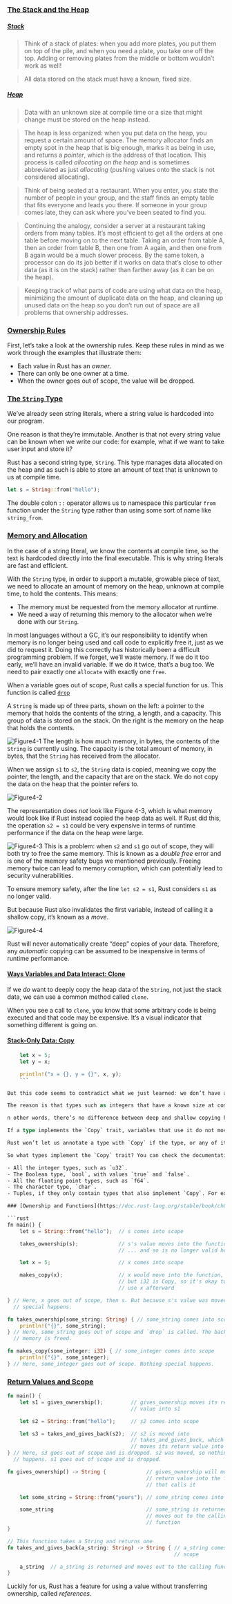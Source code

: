 ### [The Stack and the Heap](https://doc.rust-lang.org/stable/book/ch04-01-what-is-ownership.html#the-stack-and-the-heap)

##### [Stack](https://doc.rust-lang.org/stable/book/ch04-01-what-is-ownership.html#the-stack-and-the-heap)

> Think of a stack of plates: when you add more plates, you put them on top of the pile, and when you need a plate, you take one off the top. Adding or removing plates from the middle or bottom wouldn’t work as well!

> All data stored on the stack must have a known, fixed size. 

##### [Heap](https://doc.rust-lang.org/stable/book/ch04-01-what-is-ownership.html#the-stack-and-the-heap)

> Data with an unknown size at compile time or a size that might change must be stored on the heap instead.

> The heap is less organized: when you put data on the heap, you request a certain amount of space. The memory allocator finds an empty spot in the heap that is big enough, marks it as being in use, and returns a _pointer_, which is the address of that location. This process is called _allocating on the heap_ and is sometimes abbreviated as just _allocating_ (pushing values onto the stack is not considered allocating).

> Think of being seated at a restaurant. When you enter, you state the number of people in your group, and the staff finds an empty table that fits everyone and leads you there. If someone in your group comes late, they can ask where you’ve been seated to find you.

> Continuing the analogy, consider a server at a restaurant taking orders from many tables. It’s most efficient to get all the orders at one table before moving on to the next table. Taking an order from table A, then an order from table B, then one from A again, and then one from B again would be a much slower process. By the same token, a processor can do its job better if it works on data that’s close to other data (as it is on the stack) rather than farther away (as it can be on the heap).

> Keeping track of what parts of code are using what data on the heap, minimizing the amount of duplicate data on the heap, and cleaning up unused data on the heap so you don’t run out of space are all problems that ownership addresses.

### [Ownership Rules](https://doc.rust-lang.org/stable/book/ch04-01-what-is-ownership.html#ownership-rules)

First, let’s take a look at the ownership rules. Keep these rules in mind as we work through the examples that illustrate them:

- Each value in Rust has an _owner_.
- There can only be one owner at a time.
- When the owner goes out of scope, the value will be dropped.

### [The `String` Type](https://doc.rust-lang.org/stable/book/ch04-01-what-is-ownership.html#the-string-type)

We’ve already seen string literals, where a string value is hardcoded into our program.

One reason is that they’re immutable. Another is that not every string value can be known when we write our code: for example, what if we want to take user input and store it?

Rust has a second string type, `String`. This type manages data allocated on the heap and as such is able to store an amount of text that is unknown to us at compile time.

```rust
let s = String::from("hello");
```

The double colon `::` operator allows us to namespace this particular `from` function under the `String` type rather than using some sort of name like `string_from`.

### [Memory and Allocation](https://doc.rust-lang.org/stable/book/ch04-01-what-is-ownership.html#memory-and-allocation)

In the case of a string literal, we know the contents at compile time, so the text is hardcoded directly into the final executable. This is why string literals are fast and efficient.

With the `String` type, in order to support a mutable, growable piece of text, we need to allocate an amount of memory on the heap, unknown at compile time, to hold the contents. This means:

- The memory must be requested from the memory allocator at runtime.
- We need a way of returning this memory to the allocator when we’re done with our `String`.

In most languages without a GC, it’s our responsibility to identify when memory is no longer being used and call code to explicitly free it, just as we did to request it. Doing this correctly has historically been a difficult programming problem. If we forget, we’ll waste memory. If we do it too early, we’ll have an invalid variable. If we do it twice, that’s a bug too. We need to pair exactly one `allocate` with exactly one `free`.

When a variable goes out of scope, Rust calls a special function for us. This function is called [`drop`](https://doc.rust-lang.org/stable/std/ops/trait.Drop.html#tymethod.drop)

A `String` is made up of three parts, shown on the left: a pointer to the memory that holds the contents of the string, a length, and a capacity. This group of data is stored on the stack. On the right is the memory on the heap that holds the contents.

![Figure4-1](img/trpl04-01.svg)
The length is how much memory, in bytes, the contents of the `String` is currently using. The capacity is the total amount of memory, in bytes, that the `String` has received from the allocator.

When we assign `s1` to `s2`, the `String` data is copied, meaning we copy the pointer, the length, and the capacity that are on the stack. We do not copy the data on the heap that the pointer refers to.

![Figure4-2](img/trpl04-02.svg)

The representation does _not_ look like Figure 4-3, which is what memory would look like if Rust instead copied the heap data as well. If Rust did this, the operation `s2 = s1` could be very expensive in terms of runtime performance if the data on the heap were large.

![Figure4-3](img/trpl04-03.svg)
This is a problem: when `s2` and `s1` go out of scope, they will both try to free the same memory. This is known as a _double free_ error and is one of the memory safety bugs we mentioned previously. Freeing memory twice can lead to memory corruption, which can potentially lead to security vulnerabilities.

To ensure memory safety, after the line `let s2 = s1`, Rust considers `s1` as no longer valid.

But because Rust also invalidates the first variable, instead of calling it a shallow copy, it’s known as a _move_.

![Figure4-4](img/trpl04-04.svg)

Rust will never automatically create “deep” copies of your data. Therefore, any _automatic_ copying can be assumed to be inexpensive in terms of runtime performance.

#### [Ways Variables and Data Interact: Clone](https://doc.rust-lang.org/stable/book/ch04-01-what-is-ownership.html#ways-variables-and-data-interact-clone)

If we _do_ want to deeply copy the heap data of the `String`, not just the stack data, we can use a common method called `clone`.

When you see a call to `clone`, you know that some arbitrary code is being executed and that code may be expensive. It’s a visual indicator that something different is going on.

#### [Stack-Only Data: Copy](https://doc.rust-lang.org/stable/book/ch04-01-what-is-ownership.html#stack-only-data-copy)

```rust
    let x = 5;
    let y = x;

    println!("x = {}, y = {}", x, y);
    ```

But this code seems to contradict what we just learned: we don’t have a call to `clone`, but `x` is still valid and wasn’t moved into `y`.

The reason is that types such as integers that have a known size at compile time are stored entirely on the stack, so copies of the actual values are quick to make.

n other words, there’s no difference between deep and shallow copying here, so calling `clone` wouldn’t do anything different from the usual shallow copying and we can leave it out.

If a type implements the `Copy` trait, variables that use it do not move, but rather are trivially copied, making them still valid after assignment to another variable.

Rust won’t let us annotate a type with `Copy` if the type, or any of its parts, has implemented the `Drop` trait.

So what types implement the `Copy` trait? You can check the documentation for the given type to be sure, but as a general rule, any group of simple scalar values can implement `Copy`, and nothing that requires allocation or is some form of resource can implement `Copy`. Here are some of the types that implement `Copy`:

- All the integer types, such as `u32`.
- The Boolean type, `bool`, with values `true` and `false`.
- All the floating point types, such as `f64`.
- The character type, `char`.
- Tuples, if they only contain types that also implement `Copy`. For example, `(i32, i32)` implements `Copy`, but `(i32, String)` does not.

### [Ownership and Functions](https://doc.rust-lang.org/stable/book/ch04-01-what-is-ownership.html#ownership-and-functions)

```rust
fn main() {
    let s = String::from("hello");  // s comes into scope

    takes_ownership(s);             // s's value moves into the function...
                                    // ... and so is no longer valid here

    let x = 5;                      // x comes into scope

    makes_copy(x);                  // x would move into the function,
                                    // but i32 is Copy, so it's okay to still
                                    // use x afterward

} // Here, x goes out of scope, then s. But because s's value was moved, nothing
  // special happens.

fn takes_ownership(some_string: String) { // some_string comes into scope
    println!("{}", some_string);
} // Here, some_string goes out of scope and `drop` is called. The backing
  // memory is freed.

fn makes_copy(some_integer: i32) { // some_integer comes into scope
    println!("{}", some_integer);
} // Here, some_integer goes out of scope. Nothing special happens.
```

### [Return Values and Scope](https://doc.rust-lang.org/stable/book/ch04-01-what-is-ownership.html#return-values-and-scope)

```rust
fn main() {
    let s1 = gives_ownership();         // gives_ownership moves its return
                                        // value into s1

    let s2 = String::from("hello");     // s2 comes into scope

    let s3 = takes_and_gives_back(s2);  // s2 is moved into
                                        // takes_and_gives_back, which also
                                        // moves its return value into s3
} // Here, s3 goes out of scope and is dropped. s2 was moved, so nothing
  // happens. s1 goes out of scope and is dropped.

fn gives_ownership() -> String {             // gives_ownership will move its
                                             // return value into the function
                                             // that calls it

    let some_string = String::from("yours"); // some_string comes into scope

    some_string                              // some_string is returned and
                                             // moves out to the calling
                                             // function
}

// This function takes a String and returns one
fn takes_and_gives_back(a_string: String) -> String { // a_string comes into
                                                      // scope

    a_string  // a_string is returned and moves out to the calling function
}
```

Luckily for us, Rust has a feature for using a value without transferring ownership, called _references_.